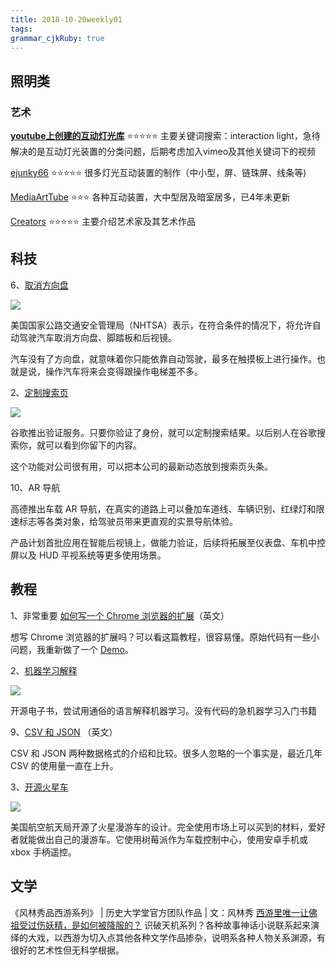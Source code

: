 ```yaml
---
title: 2018-10-20weekly01
tags: 
grammar_cjkRuby: true
---
```


## 照明类
### 艺术
[**youtube上创建的互动灯光库**](https://www.youtube.com/playlist?list=PLsFZ3-zAMWoXEPrrYFtvBmzS6ytaOGc8s)
:star::star::star::star::star:
主要关键词搜索：interaction light，急待解决的是互动灯光装置的分类问题，后期考虑加入vimeo及其他关键词下的视频

[ejunky66](https://www.youtube.com/user/ejunky66/videos)
:star::star::star::star::star:
很多灯光互动装置的制作（中小型，屏、链珠屏、线条等)

[MediaArtTube](https://www.youtube.com/user/MediaArtTube/videos) 
:star::star::star:
各种互动装置，大中型居及暗室居多，已4年未更新

[Creators](https://www.youtube.com/user/TheCreatorsProject/videos) 
:star::star::star::star::star:
主要介绍艺术家及其艺术作品

## 科技

6、[取消方向盘](https://spectrum.ieee.org/cars-that-think/transportation/self-driving/new-rules-of-the-road-allow-steeringwheelfree-cars)

![](https://www.wangbase.com/blogimg/asset/201810/bg2018101908.jpg)

美国国家公路交通安全管理局（NHTSA）表示，在符合条件的情况下，将允许自动驾驶汽车取消方向盘、脚踏板和后视镜。

汽车没有了方向盘，就意味着你只能依靠自动驾驶，最多在触摸板上进行操作。也就是说，操作汽车将来会变得跟操作电梯差不多。

2、[定制搜索页](https://posts.withgoogle.com/)

![](https://www.wangbase.com/blogimg/asset/201810/bg2018101904.jpg)

谷歌推出验证服务。只要你验证了身份，就可以定制搜索结果。以后别人在谷歌搜索你，就可以看到你留下的内容。

这个功能对公司很有用，可以把本公司的最新动态放到搜索页头条。

10、AR 导航



高德推出车载 AR 导航，在真实的道路上可以叠加车道线、车辆识别、红绿灯和限速标志等各类对象，给驾驶员带来更直观的实景导航体验。

产品计划首批应用在智能后视镜上，做能力验证，后续将拓展至仪表盘、车机中控屏以及 HUD 平视系统等更多使用场景。

## 教程

1、非常重要 [如何写一个 Chrome 浏览器的扩展](https://www.thepolyglotdeveloper.com/2018/09/creating-basic-chrome-extension/)（英文）

想写 Chrome 浏览器的扩展吗？可以看这篇教程，很容易懂。原始代码有一些小问题，我重新做了一个 [Demo](https://github.com/ruanyf/chrome-extension-demo)。


2、[机器学习解释](https://christophm.github.io/interpretable-ml-book/)

![](https://www.wangbase.com/blogimg/asset/201810/bg2018101915.jpg)

开源电子书，尝试用通俗的语言解释机器学习。没有代码的急机器学习入门书籍

9、[CSV 和 JSON](https://medium.com/@martindrapeau/the-state-of-csv-and-json-d97d1486333) （英文）

CSV 和 JSON 两种数据格式的介绍和比较。很多人忽略的一个事实是，最近几年 CSV 的使用量一直在上升。

3、[开源火星车](https://github.com/nasa-jpl/open-source-rover)

![](https://www.wangbase.com/blogimg/asset/201810/bg2018101916.jpg)

美国航空航天局开源了火星漫游车的设计。完全使用市场上可以买到的材料，爱好者就能做出自己的漫游车。它使用树莓派作为车载控制中心，使用安卓手机或 xbox 手柄遥控。

## 文学

《风林秀品西游系列》 | 历史大学堂官方团队作品 | 文：风林秀
[西游里唯一让佛祖受过伤妖精，是如何被降服的？](https://baike.baidu.com/tashuo/browse/content?id=570fd4bbe92f9f8aebe3fc7b&lemmaId=&fromLemmaModule=pcBottom)
识破天机系列？各种故事神话小说联系起来演绎的大戏，以西游为切入点其他各种文学作品掺杂，说明系各种人物关系渊源，有很好的艺术性但无科学根据。
